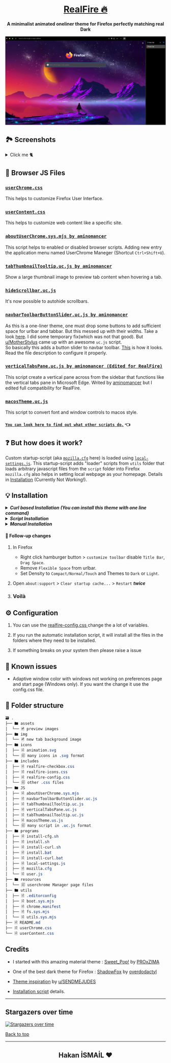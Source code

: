 <div align="center">

# [RealFire 🔥](https://github.com/Hakanbaban53/RealFire)

**A minimalist animated oneliner theme for Firefox perfectly matching real Dark**

</div>
<p align="center"><img src="./assets/preview.png"></p>

## 🏞 Screenshots

<details><summary>Click me 🐈</summary>

<h3 align="center">Adaptive Tab Bar Extension Support</h3>
<p align="center"><img src="./assets/adaptive-tab-bar-extension-support.gif"></p>

<h3 align="center">Horizonal Tabs</h3>
<p align="center"><img src="./assets/horizonal_tabs.gif"></p>

<h3 align="center">MacOs Window Control & Fonts</h3>
<p align="center" style="max-heigh:250px"><img src="./assets/mac_os_theme.gif"></p>

<h3 align="center">Animated Background</h3>
<p align="center" style="max-heigh:250px"><img src="./assets/navbar.gif"></p>

<h3 align="center">Tab Preview</h3>
<p align="center" style="max-heigh:300px"><img src="./assets/tab-preview.gif"></p>

<h3 align="center">Context Menu</h3>
<p align="center"><img src="./assets/context.png"></p>

<h3 align="center">Auto-hide Scrollbars</h3>
<p align="center" style="max-heigh:250px"><img src="./assets/hide_scroll_bar.gif"></p>

<h3 align="center">Library</h3>
<p align="center"><img src="./assets/library.png"></p>

<h3 align="center">Adaptive Window Color With Windows & GNU/Linux</h3>
<p align="center"><img src="./assets/adaptive.gif"></p>

</details>

## 📃 Browser JS Files

### [`userChrome.css`](./userChrome.css)

This helps to customize Firefox User Interface.

### [`userContent.css`](./userContent.css)

This helps to customize web content like a specific site.

### [`aboutUserChrome.sys.mjs by aminomancer`](https://github.com/aminomancer/uc.css.js#aboutUserChrome)

This script helps to enabled or disabled browser scripts. Adding new entry the application menu named UserChrome Maneger (Shortcut `Ctrl+Shift+U`).

### [`tabThumbnailTooltip.uc.js by aminomancer`](https://github.com/aminomancer/uc.css.js#tab-thumbnail-tooltip)

Show a large thumbnail image to preview tab content when hovering a tab.

### [`hideScrollbar.uc.js`](./JS/hideScrollbar.uc.js)

It's now possible to autohide scrollbars.

### [`navbarToolbarButtonSlider.uc.js by aminomancer`](https://github.com/aminomancer/uc.css.js#navbar-toolbar-button-slider)

As this is a one-liner theme, one must drop some buttons to add sufficient space for urlbar and tabbar. But this messed up with their widths. Take a look [here](https://www.reddit.com/r/FirefoxCSS/comments/n9asta/addons_width_changes_to_a_fixed_value_when_placed/). I did some temporary fix(which was not that good). But [u/MotherStylus](https://www.reddit.com/user/MotherStylus) came up with an awesome `uc.js` script.<br>
So basically this adds a button slider to navbar toolbar. [This](https://raw.githubusercontent.com/Hakanbaban53/RealFire/main/assets/navbar.gif) is how it looks. Read the file description to configure it properly.

### [`verticalTabsPane.uc.js by aminomancer (Edited for RealFire)`](./JS/verticalTabsPane.uc.js)

This script create a vertical pane across from the sidebar that functions like the vertical tabs pane in Microsoft Edge. Writed by [aminomancer](https://github.com/aminomancer) but I edited full compatibility for RealFire.

### [`macosTheme.uc.js`](./JS/macosTheme.uc.js)

This script to convert font and window controls to macos style.

#### [`You can look here to find out what other scripts do.`](https://github.com/aminomancer/uc.css.js#script-conventions) 👈

## ❓ **But how does it work?**

Custom startup-script (aka [`mozilla.cfg`](./programs/mozilla.cfg) here) is loaded using [`local-settings.js`](./programs/local-settings.js). This startup-script adds "loader" scripts from `utils` folder that loads arbitrary javascript files from the `script` folder into Firefox<br>
`mozilla.cfg` also helps in setting local webpage as your homepage. Details in [Installation](#Installation) (Currently Not Working!).

## 💡 Installation

<details><summary><strong><em>Curl based Installation (You can install this theme with one line command)</em></strong></summary>


    This will download the master branch and run the installation script.
    `mozilla.cfg` can be configured after complete installation

<details><summary>GNU/Linux & MacOS</summary><br>

    ```console
    $ curl -s -o- https://raw.githubusercontent.com/Hakanbaban53/RealFire/main/programs/install-curl.sh | bash # Standard
    $ curl -s -o- https://raw.githubusercontent.com/Hakanbaban53/RealFire/main/programs/install-curl.sh | bash -s -- -f ~/.var/app/org.mozilla.firefox/.mozilla/firefox # Flatpak
    $ curl -s -o- https://raw.githubusercontent.com/Hakanbaban53/RealFire/main/programs/install-curl.sh | bash -s -- -f ~/snap/firefox/common/.mozilla/firefox/ # Snap
    ```

</details>

   <details><summary>Windows</summary><br>

    ```powershell
    > curl -sL "https://raw.githubusercontent.com/Hakanbaban53/RealFire/main/programs/install-curl.bat" > %TEMP%\install-curl.bat && %TEMP%\install-curl.bat REM Standard
    > curl -sL "https://raw.githubusercontent.com/Hakanbaban53/RealFire/main/programs/install-curl.bat" > %TEMP%\install-curl.bat && %TEMP%\install-curl.bat -b "C:\Program Files (x86)\Mozilla Firefox" REM Custom binary folder
    ```

</details>

</details>

<details><summary><strong><em>Script Installation</em></strong></summary>

1. Clone the repository and enter folder:

   ```console
   $ git clone https://github.com/Hakanbaban53/RealFire.git && cd RealFire
   ```

2. Run installation script

   This script will lookup default Firefox profile location and install the theme with default configurations.

    <details><summary>GNU/Linux & MacOS</summary><br>

   ```console
   $ ./programs/install.sh # Standard
   $ ./programs/install.sh -f ~/.var/app/org.mozilla.firefox/.mozilla/firefox # Flatpak
   $ ./programs/install.sh -f ~/snap/firefox/common/.mozilla/firefox/ # Snap
   ```

    </details>

   <details><summary>Windows</summary><br>

   ```powershell
   > programs\install.bat REM Standard
   > programs\install.bat -e -b "C:\Program Files (x86)\Mozilla Firefox" REM Disable fx-autoconfig and Custom binary folder
   ```

    </details>

   #### Script options

   - `-b <binary_folder>` _optional_

     - Set custom Firefox binary folder path, for example `/usr/lib32/firefox`
     - Default: Auto detects in linux. `C:\Program Files\Mozilla Firefox` in windows

   - `-f <firefox_folder>` _optional_

     - Set custom Firefox folder path, for example `~/.mozilla/icecat/`
     - Default: `~/.mozilla/firefox/` in linux. `%APPDATA%\Mozilla\Firefox` in windows

   - `-p <profile_name>` _optional_

     - Set custom profile name, for example `4htgy4pu.app`
     - Default: Profile folder name found in `profiles.ini` at ->

     ```
     [Install4F96D1932A9F858E]
     Default=1yrah0xg.default-release
     Locked=1
     ```

   - `-e` _optional_

     - Install [`fx-autoconfig`](https://github.com/MrOtherGuy/fx-autoconfig)
     - Runs sudo to copy `mozilla.cfg` and `local-settings.js` to Application Binary folder
     - Default: True

   - `-h` _optional_
     - Shows help message with flags info
     </details>

<details><summary><strong><em>Manual Installation</em></strong></summary>

1. Open `about:support` in new tab and click `Open Directory` near `Profile Directory`.

2. Open this directory in terminal and clone the repository

   Note: If you already have a `chrome` folder under `Profile Directory`, rename it to `chrome_bak` or anything else to preserve your old theme.

   ```console
   $ cd {Your profile directory}

   $ git clone https://github.com/Hakanbaban53/RealFire.git chrome

   $ cd chrome
   ```

   <details><summary>MacOS</summary><br>

   - `about:support` > `Application Binary` > `{Installation folder}firefox`<br>
     Generally `Installation folder` is `/Applications/Firefox.app/Contents/MacOS/` (`Firefox Nightly` for Nightly version)

     For `MacOS`, our destination folder is `/Applications/Firefox.app/Contents/Resources/`

   ```console
   $ ln -s "`pwd`/programs/user.js" ../user.js

   $ cp ./programs/mozilla.cfg /Applications/Firefox.app/Contents/Resources/

   $ cp ./programs/local-settings.js /Applications/Firefox.app/Contents/Resources/defaults/pref/
   ```

    </details>
    
    <details><summary>Windows</summary><br>
    
    - `about:support` > `Application Binary` > `{Installation folder}firefox.exe`<br>
    Generally `Installation folder` is `C:\Program Files\Mozilla Firefox\`
    
    ```powershell
    > mklink ..\user.js "%cd%\programs\user.js"
    
    > copy .\programs\mozilla.cfg "C:\Program Files\Mozilla Firefox\"
    
    > copy .\programs\local-settings.js "C:\Program Files\Mozilla Firefox\defaults\pref\"
    ```
    </details>
    ```

</details>

#### 🔧 Follow-up changes

1. In Firefox

   - Right click hamburger button > `customize toolbar` disable `Title Bar`, `Drag Space`.
   - Remove `Flexible Space` from urlbar.
   - Set Density to `Compact/Normal/Touch` and Themes to `Dark` or `Light`.

2. Open `about:support` > `Clear startup cache...` > `Restart` **_twice_**

3. ### **Voilà**

## ⚙️ Configuration

1. You can use the [ realfire-config.css ](https://github.com/Hakanbaban53/RealFire/blob/main/includes/realfire-config.css) change the a lot of variables.

2. If you run the automatic installation script, it will install all the files in the folders where they need to be installed.

3. If something breaks on your system then please raise a issue

## 📌 Known issues

- Adaptive window color with windows not working on preferences page and start page (Windows only). If you want the change it use the config.css file.

## 📂 Folder structure

```css
🗃 .
├── 🖿 assets
│  └── 🖻 preview images
├── 🖿 img
│  └── 🖻 new tab background image
├── 🖿 icons
│  ├── 🗎 animation.svg
│  └── 🗐 many icons in .svg format
├── 🖿 includes
│  ├── 🗎 realfire-checkbox.css
│  ├── 🗎 realfire-icons.css
│  ├── 🗎 realfire-config.css
│  └── 🗐 other .css files
├── 🖿 JS
│  ├── 🗎 aboutUserChrome.sys.mjs
│  ├── 🗎 navbarToolbarButtonSlider.uc.js
│  ├── 🗎 tabThumbnailTooltip.uc.js
│  ├── 🗎 verticalTabsPane.uc.js
│  ├── 🗎 tabThumbnailTooltip.uc.js
│  ├── 🗎 macosTheme.us.js
│  └── 🗐 many script in .uc.js format
├── 🖿 programs
│  ├── 🗎 install-cfg.sh
│  ├── 🗎 install.sh
│  ├── 🗎 install-curl.sh
│  ├── 🗎 install.bat
│  ├── 🗎 install-curl.bat
│  ├── 🗎 local-settings.js
│  ├── 🗎 mozilla.cfg
│  └── 🗎 user.js
├── 🖿 resources
│  └── 🗐 userchrome Manager page files
├── 🖿 utils
│  ├── 🗎 .editorconfig
│  ├── 🗎 boot.sys.mjs
│  ├── 🗎 chrome.manifest
│  ├── 🗎 fs.sys.mjs
│  └── 🗎 utils.sys.mjs
├── 🗎 README.md
├── 🗎 userChrome.css
└── 🗎 userContent.css

```

## Credits

- I started with this amazing material theme : [Sweet_Pop!](https://github.com/PROxZIMA/Sweet-Pop) by [PROxZIMA](https://github.com/PROxZIMA)

- One of the best dark theme for Firefox : [ShadowFox](https://overdodactyl.github.io/ShadowFox) by [overdodactyl](https://github.com/overdodactyl)

- [Theme inspiration](https://www.reddit.com/r/FirefoxCSS/comments/ci7i69/another_oneline_theme/) by [u/SENDMEJUDES](https://www.reddit.com/user/SENDMEJUDES/)

- [Installation script](https://github.com/rafaelmardojai/firefox-gnome-theme) details.

---

## Stargazers over time

[![Stargazers over time](https://starchart.cc/Hakanbaban53/RealFire.svg)](https://starchart.cc/Hakanbaban53/RealFire)

[Back to top](#RealFire_🔥)

---

<h2 align="center">Hakan İSMAİL ❤</h2>
